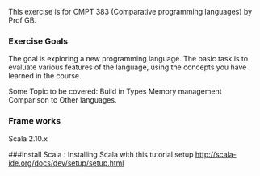 This exercise is for CMPT 383 (Comparative programming languages) by Prof GB. 

### Exercise Goals
The goal is exploring a new programming language. 
The basic task is to evaluate various features of the language, using the concepts you have learned in the course.

Some Topic to be covered:
Build in Types
Memory management 
Comparison to Other languages. 

### Frame works 
Scala 2.10.x

###Install Scala :
Installing Scala with this tutorial setup
http://scala-ide.org/docs/dev/setup/setup.html
